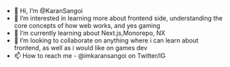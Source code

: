 - 👋 Hi, I’m @KaranSangoi
- 👀 I’m interested in learning more about frontend side, understanding the core concepts of how web works, and yes gaming
- 🌱 I’m currently learning about Next.js,Monorepo, NX
- 💞️ I’m looking to collaborate on anything where i can learn about frontend, as well as i would like on games dev
- 📫 How to reach me -  @imkaransangoi on Twitter/IG

<!---
KaranSangoi/KaranSangoi is a ✨ special ✨ repository because its `README.md` (this file) appears on your GitHub profile.
You can click the Preview link to take a look at your changes.
--->
